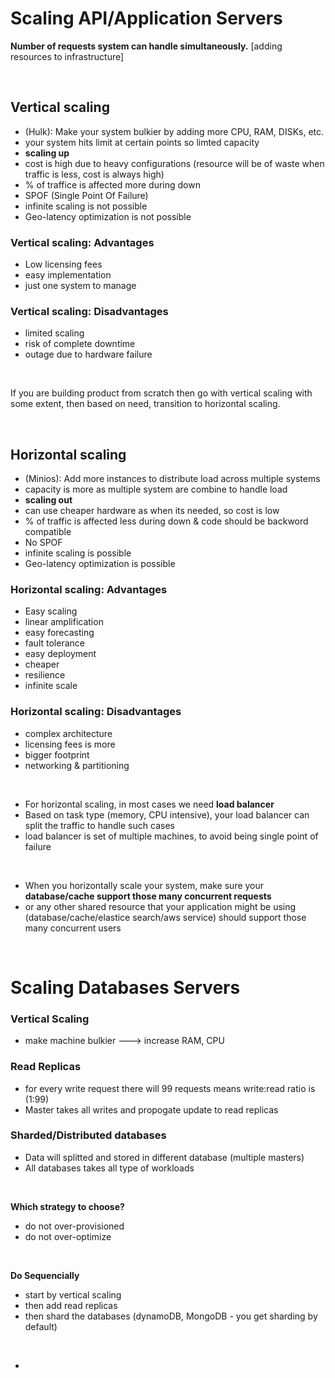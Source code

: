 # Scaling API/Application Servers

**Number of requests system can handle simultaneously.** [adding resources to infrastructure]  

</br> 

## Vertical scaling
  - (Hulk): Make your system bulkier by adding more CPU, RAM, DISKs, etc.
  - your system hits limit at certain points so limted capacity
  - **scaling up**
  - cost is high due to heavy configurations (resource will be of waste when traffic is less, cost is always high)
  - % of traffice is affected more during down
  - SPOF (Single Point Of Failure)
  - infinite scaling is not possible
  - Geo-latency optimization is not possible

### Vertical scaling: Advantages
  - Low licensing fees
  - easy implementation
  - just one system to manage

### Vertical scaling: Disadvantages
  - limited scaling
  - risk of complete downtime
  - outage due to hardware failure

</br>

If you are building product from scratch then go with vertical scaling with some extent, then based on need, transition to horizontal scaling.  

</br>  

## Horizontal scaling
  - (Minios): Add more instances to distribute load across multiple systems
  - capacity is more as multiple system are combine to handle load
  - **scaling out**
  - can use cheaper hardware as when its needed, so cost is low
  - % of traffic is affected less during down & code should be backword compatible
  - No SPOF
  - infinite scaling is possible 
  - Geo-latency optimization is possible

### Horizontal scaling: Advantages
  - Easy scaling
  - linear amplification
  - easy forecasting
  - fault tolerance
  - easy deployment
  - cheaper
  - resilience
  - infinite scale

### Horizontal scaling: Disadvantages
  - complex architecture
  - licensing fees is more
  - bigger footprint
  - networking & partitioning

</br> 

- For horizontal scaling, in most cases we need **load balancer**
- Based on task type (memory, CPU intensive), your load balancer can split the traffic to handle such cases
- load balancer is set of multiple machines, to avoid being single point of failure

</br>

- When you horizontally scale your system, make sure your **database/cache support those many concurrent requests**
- or any other shared resource that your application might be using (database/cache/elastice search/aws service) should support those many concurrent users

</br>  

# Scaling Databases Servers

### Vertical Scaling
- make machine bulkier  --->  increase RAM, CPU

### Read Replicas
- for every write request there will 99 requests means write:read ratio is (1:99)
- Master takes all writes and propogate update to read replicas

### Sharded/Distributed databases
- Data will splitted and stored in different database (multiple masters)
- All databases takes all type of workloads

</br>  

**Which strategy to choose?**  
- do not over-provisioned  
- do not over-optimize  

</br>  

**Do Sequencially**  
- start by vertical scaling
- then add read replicas
- then shard the databases (dynamoDB, MongoDB - you get sharding by default)

</br>  


- 
